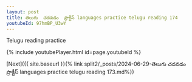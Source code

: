 ```yaml
---
layout: post
title: తెలుగు  చదవడం  ప్రాక్టీస్ languages practice telugu reading 174
youtubeId: 97hmBP_U3wY
---
```

 
 
Telugu reading practice
 
 
 
 
 


{% include youtubePlayer.html id=page.youtubeId %}
 
[Next]({{ site.baseurl }}{% link  split2/_posts/2024-06-29-తెలుగు  చదవడం  ప్రాక్టీస్ languages practice telugu reading 173.md%})
 
